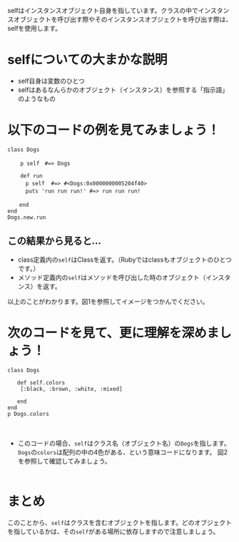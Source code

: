 selfはインスタンスオブジェクト自身を指しています。クラスの中でインスタンスオブジェクトを呼び出す際やそのインスタンスオブジェクトを呼び出す際は、selfを使用します。 

# selfについての大まかな説明  
- self自身は変数のひとつ  
- selfはあるなんらかのオブジェクト（インスタンス）を参照する「指示語」のようなもの  

# 以下のコードの例を見てみましょう！  

    class Dogs  

        p self　#=> Dogs  

        def run  
        　p self  #=> #<Dogs:0x0000000005204f40>  
        　puts 'run run run!' #=> run run run!  

      　end  
    end  
    Dogs.new.run  

## この結果から見ると…  

- class定義内の`self`はClassを返す。（Rubyではclassもオブジェクトのひとつです。）  
- メソッド定義内の`self`はメソッドを呼び出した時のオブジェクト（インスタンス）を返す。    

以上のことがわかります。図1を参照してイメージをつかんでください。 

# 次のコードを見て、更に理解を深めましょう！　　

    class Dogs

       def self.colors
        [:black, :brown, :white, :mixed]  

       end  
    end  
    p Dogs.colors  
　　　　　
- このコードの場合、`self`はクラス名（オブジェクト名）の`Dogs`を指します。`Dogs`の`colors`は配列の中の4色がある、という意味コードになります。  図2を参照して確認してみましょう。  
　　　　
# まとめ  
このことから、`self`はクラスを含むオブジェクトを指します。どのオブジェクトを指しているかは、その`self`がある場所に依存しますので注意しましょう。   



